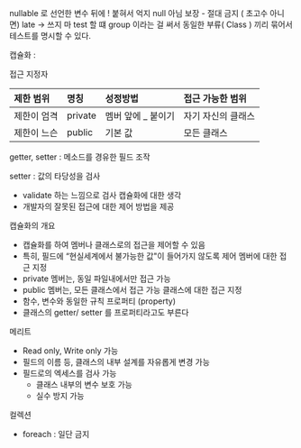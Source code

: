 nullable 로 선언한 변수 뒤에 ! 붙혀서 억지 null 아님 보장 - 절대 금지 ( 초고수 아니면)
late -> 쓰지 마
test 할 떄 group 이라는 걸 써서 동일한 부류( Class ) 끼리 묶어서 테스트를 명시할 수 있다.

캡슐화 : 

접근 지정자

| 제한 범위  | 명칭      | 성정방법        | 접근 가능한 범위  |
| :----- | :------ | :---------- | :--------- |
| 제한이 엄격 | private | 멤버 앞에 _ 붙이기 | 자기 자신의 클래스 |
| 제한이 느슨 | public  | 기본 값        | 모든 클래스     |
getter, setter : 메소드를 경유한 필드 조작

setter : 값의 타당성을 검사
- validate 하는 느낌으로 검사
캡슐화에 대한 생각
- 개발자의 잘못된 접근에 대한 제어 방법을 제공

캡슐화의 개요
- 캡슐화를 하여 멤버나 클래스로의 접근을 제어할 수 있음
- 특히, 필드에 “현실세계에서 불가능한 값"이 들어가지 않도록 제어
멤버에 대한 접근 지정
- private 멤버는, 동일 파일내에서만 접근 가능
- public 멤버는, 모든 클래스에서 접근 가능
클래스에 대한 접근 지정
- 함수, 변수와 동일한 규칙
프로퍼티 (property)
- 클래스의 getter/ setter 를 프로퍼티라고도 부른다

메리트
- Read only, Write only 가능
- 필드의 이름 등, 클래스의 내부 설계를 자유롭게 변경 가능
- 필드로의 엑세스를 검사 가능
	- 클래스 내부의 변수 보호 가능
	- 실수 방지 가능

컬렉션
- foreach : 일단 금지